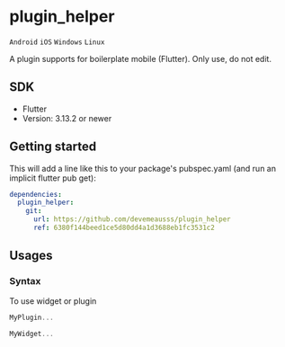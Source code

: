 # plugin_helper
`Android` `iOS` `Windows` `Linux`

A plugin supports for boilerplate mobile (Flutter). Only use, do not edit.

## SDK
 - Flutter
 - Version: 3.13.2 or newer
 
## Getting started
This will add a line like this to your package's pubspec.yaml (and run an implicit flutter pub get):
```yaml
dependencies:
  plugin_helper:
    git:
      url: https://github.com/devemeausss/plugin_helper
      ref: 6380f144beed1ce5d80dd4a1d3688eb1fc3531c2
```

## Usages

### Syntax
To use widget or plugin 
```dart
MyPlugin...

MyWidget...
```